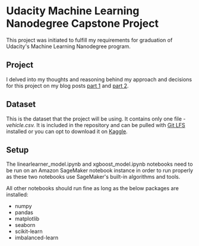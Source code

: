 
# Udacity Machine Learning Nanodegree Capstone Project
This project was initiated to fulfill my requirements for graduation of Udacity's Machine Learning Nanodegree program.
## Project
I delved into my thoughts and reasoning behind my approach and decisions for this project on my blog posts [part 1](https://medium.com/@dericatienza/predicting-used-car-prices-with-linear-regression-in-amazon-sagemaker-part-1-6cdde61fd365) and [part 2](https://medium.com/@dericatienza/predicting-used-car-prices-with-linear-regression-in-amazon-sagemaker-part-2-c6dfdab7ea5).
## Dataset
This is the dataset that the project will be using. It contains only one file - *vehicle.csv.* It is included in the repository and can be pulled with [Git LFS](https://git-lfs.github.com/) installed or you can opt to download it on [Kaggle](https://www.kaggle.com/austinreese/craigslist-carstrucks-data/version/4).
## Setup
The linearlearner_model.ipynb and xgboost_model.ipynb notebooks need to be run on an Amazon SageMaker notebook instance in order to run properly as these two notebooks use SageMaker's built-in algorithms and tools.

All other notebooks should run fine as long as the below packages are installed:

 - numpy
 - pandas
 - matplotlib
 - seaborn
 - scikit-learn
 - imbalanced-learn
